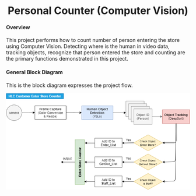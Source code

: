 <h1 align="center">
  Personal Counter (Computer Vision)
</h1>


#### Overview

This project performs how to count number of person entering the store using Computer Vision. Detecting where is the human in video data, tracking objects, recognize that person entered the store and counting are the primary functions demonstrated in this project.

#### General Block Diagram

This is the block diagram expresses the project flow.

<img src="https://github.com/carfirst125/portfolio/blob/main/cv_person_counter/image/cv_person_counter_BlockDiagram.png?raw=true"/>
